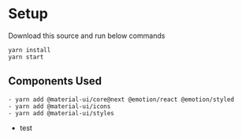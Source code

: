 # Setup

Download this source and run below commands

    yarn install
    yarn start

## Components Used

    - yarn add @material-ui/core@next @emotion/react @emotion/styled
    - yarn add @material-ui/icons
    - yarn add @material-ui/styles

- test
